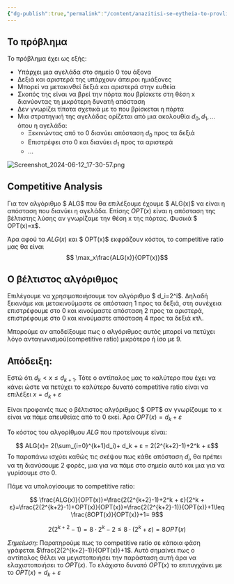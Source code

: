 ```yaml
---
{"dg-publish":true,"permalink":"/content/anazitisi-se-eytheia-to-provlima-tis-ageladas/","created":"2025-03-25T14:58:23.139+02:00","updated":"2025-03-25T14:59:49.905+02:00"}
---
```



## Το πρόβλημα

Το πρόβλημα έχει ως εξής:
- Υπάρχει μια αγελάδα στο σημείο 0 του άξονα 
- Δεξιά και αριστερά της υπάρχουν άπειροι ημιάξονες
- Μπορεί να μετακινθεί δεξιά και αριστερά στην ευθεία
- Σκοπός της είναι να βρεί την πόρτα που βρίσκετε στη θέση x διανύοντας τη μικρότερη δυνατή απόσταση
- Δεν γνωρίζει τίποτα σχετικά με το που βρίσκεται η πόρτα 
- Μια στρατηγική της αγελάδας ορίζεται από μια ακολουθία $d_0,d_1,\dots$ όπου η αγελάδα: 
	- Ξεκινώντας από το 0 διανύει απόσταση $d_0$ προς τα δεξιά
	- Επιστρέφει στο 0 και διανύει $d_1$ προς τα αριστερά
	- ...

![Screenshot_2024-06-12_17-30-57.png](/img/user/content/Screenshot_2024-06-12_17-30-57.png)

## Competitive Analysis

Για τον αλγόριθμο $ ALG$ που θα επιλέξουμε έχουμε $ ALG(x)$ να είναι η απόσταση που διανύει η αγελάδα.  Επίσης $OPT(x)$ είναι η απόσταση της βέλτιστης λύσης αν γνωρίζαμε την θέση x της πόρτας. Φυσικά $ OPT(x)=x$. 

Άρα αφού τα $ALG(x)$ και $ OPT(x)$ εκφράζουν κόστοι, το competitive ratio μας θα είναι $$ \max_x\frac{ALG(x)}{OPT(x)}$$
## Ο βέλτιστος αλγόριθμος

Επιλέγουμε να χρησιμοποιήσουμε τον αλγόριθμο $ d_i=2^i$. Δηλαδή ξεκινάμε και μετακινούμαστε σε απόσταση 1 προς τα δεξιά, στη συνέχεια επιστρέφουμε στο 0 και κινούμαστε απόσταση 2 προς τα αριστερά, επιστρέφουμε στο 0 και κινούμαστε απόσταση 4 προς τα δεξιά κτλ.

Μπορούμε αν αποδείξουμε  πως ο αλγόριθμος αυτός μπορεί να πετύχει λόγο ανταγωνισμού(competitive ratio) μικρότερο ή ίσο με 9.

## Απόδειξη:

Εστώ ότι $d_k < x \leq d_{k+1}$. Τότε ο αντίπαλος μας το καλύτερο που έχει να κάνει ώστε να πετύχει το καλύτερο δυνατό competitive ratio είναι να επιλέξει $x=d_k + ε$ 

Είναι προφανές πως ο βέλτιστος αλγόριθμος $ OPT$ αν γνωρίζουμε το x είναι να πάμε απευθείας από το 0 εκεί. Άρα $OPT(x)= d_k + ε$

To κόστος του αλγορίθμου $ALG$ που προτείνουμε είναι:

$$ ALG(x)= 2(\sum_{i=0}^{k+1}d_i)+ d_k + ε = 2(2^{k+2}-1)+2^k + ε$$
Το παραπάνω ισχύει καθώς τις σκέψου πως κάθε απόσταση $d_i$, θα πρέπει να τη διανύσουμε 2 φορές, μια για να πάμε στο σημείο αυτό και μια για να γυρίσουμε στο 0. 

Πάμε να υπολογίσουμε το competitive ratio:

$$ \frac{ALG(x)}{OPT(x)}=\frac{2(2^{k+2}-1)+2^k + ε}{2^k + ε}=\frac{2(2^{k+2}-1)+OPT(x)}{OPT(x)}=\frac{2(2^{k+2}-1)}{OPT(x)}+1\leq \frac{8OPT(x)}{OPT(x)}+1= 9$$


$$ 2(2^{k+2}-1)=8\cdot 2^k -2\leq 8 \cdot(2^k +ε)=8OPT(x)$$




*Σημείωση*: Παρατηρούμε πως το competitive ratio σε κάποια φάση γράφεται $\frac{2(2^{k+2}-1)}{OPT(x)}+1$. Αυτό σημαίνει πως ο αντίπαλος θέλει να μεγιστοποιήσει την παράσταση αυτή άρα να ελαχιστοποιήσει το $OPT(x)$. Το ελάχιστο δυνατό $OPT(x)$ το επιτυγχάνει με το $OPT(x)= d_k + ε$
